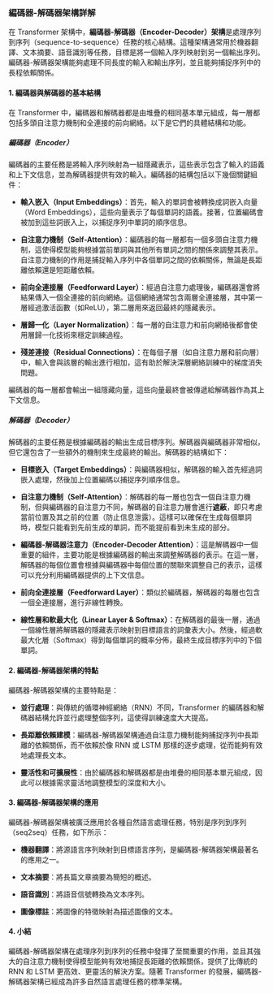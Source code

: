 ### **編碼器-解碼器架構詳解**

在 Transformer 架構中，**編碼器-解碼器（Encoder-Decoder）架構**是處理序列到序列（sequence-to-sequence）任務的核心結構。這種架構通常用於機器翻譯、文本摘要、語音識別等任務，目標是將一個輸入序列映射到另一個輸出序列。編碼器-解碼器架構能夠處理不同長度的輸入和輸出序列，並且能夠捕捉序列中的長程依賴關係。

#### **1. 編碼器與解碼器的基本結構**

在 Transformer 中，編碼器和解碼器都是由堆疊的相同基本單元組成，每一層都包括多頭自注意力機制和全連接的前向網絡。以下是它們的具體結構和功能。

##### **編碼器（Encoder）**

編碼器的主要任務是將輸入序列映射為一組隱藏表示，這些表示包含了輸入的語義和上下文信息，並為解碼器提供有效的輸入。編碼器的結構包括以下幾個關鍵組件：

- **輸入嵌入（Input Embeddings）**：首先，輸入的單詞會被轉換成詞嵌入向量（Word Embeddings），這些向量表示了每個單詞的語義。接著，位置編碼會被加到這些詞嵌入上，以捕捉序列中單詞的順序信息。
  
- **自注意力機制（Self-Attention）**：編碼器的每一層都有一個多頭自注意力機制，這使得模型能夠根據當前單詞與其他所有單詞之間的關係來調整其表示。自注意力機制的作用是捕捉輸入序列中各個單詞之間的依賴關係，無論是長距離依賴還是短距離依賴。

- **前向全連接層（Feedforward Layer）**：經過自注意力處理後，編碼器還會將結果傳入一個全連接的前向網絡。這個網絡通常包含兩層全連接層，其中第一層經過激活函數（如ReLU），第二層用來返回最終的隱藏表示。

- **層歸一化（Layer Normalization）**：每一層的自注意力和前向網絡後都會使用層歸一化技術來穩定訓練過程。

- **殘差連接（Residual Connections）**：在每個子層（如自注意力層和前向層）中，輸入會與該層的輸出進行相加，這有助於解決深層網絡訓練中的梯度消失問題。

編碼器的每一層都會輸出一組隱藏向量，這些向量最終會被傳遞給解碼器作為其上下文信息。

##### **解碼器（Decoder）**

解碼器的主要任務是根據編碼器的輸出生成目標序列。解碼器與編碼器非常相似，但它還包含了一些額外的機制來生成最終的輸出。解碼器的結構如下：

- **目標嵌入（Target Embeddings）**：與編碼器相似，解碼器的輸入首先經過詞嵌入處理，然後加上位置編碼以捕捉序列順序信息。

- **自注意力機制（Self-Attention）**：解碼器的每一層也包含一個自注意力機制，但與編碼器的自注意力不同，解碼器的自注意力層會進行**遮蔽**，即只考慮當前位置及其之前的位置（防止信息泄露）。這樣可以確保在生成每個單詞時，模型只能看到先前生成的單詞，而不能提前看到未生成的部分。

- **編碼器-解碼器注意力（Encoder-Decoder Attention）**：這是解碼器中一個重要的組件，主要功能是根據編碼器的輸出來調整解碼器的表示。在這一層，解碼器的每個位置會根據與編碼器中每個位置的關聯來調整自己的表示，這樣可以充分利用編碼器提供的上下文信息。

- **前向全連接層（Feedforward Layer）**：類似於編碼器，解碼器的每層也包含一個全連接層，進行非線性轉換。

- **線性層和軟最大化（Linear Layer & Softmax）**：在解碼器的最後一層，通過一個線性層將解碼器的隱藏表示映射到目標語言的詞彙表大小。然後，經過軟最大化層（Softmax）得到每個單詞的概率分佈，最終生成目標序列中的下個單詞。

#### **2. 編碼器-解碼器架構的特點**

編碼器-解碼器架構的主要特點是：

- **並行處理**：與傳統的循環神經網絡（RNN）不同，Transformer 的編碼器和解碼器結構允許並行處理整個序列，這使得訓練速度大大提高。
  
- **長距離依賴建模**：編碼器-解碼器架構通過自注意力機制能夠捕捉序列中長距離的依賴關係，而不依賴於像 RNN 或 LSTM 那樣的逐步處理，從而能夠有效地處理長文本。

- **靈活性和可擴展性**：由於編碼器和解碼器都是由堆疊的相同基本單元組成，因此可以根據需求靈活地調整模型的深度和大小。

#### **3. 編碼器-解碼器架構的應用**

編碼器-解碼器架構被廣泛應用於各種自然語言處理任務，特別是序列到序列（seq2seq）任務，如下所示：

- **機器翻譯**：將源語言序列映射到目標語言序列，是編碼器-解碼器架構最著名的應用之一。
  
- **文本摘要**：將長篇文章摘要為簡短的概述。

- **語音識別**：將語音信號轉換為文本序列。

- **圖像標註**：將圖像的特徵映射為描述圖像的文本。

#### **4. 小結**

編碼器-解碼器架構在處理序列到序列的任務中發揮了至關重要的作用，並且其強大的自注意力機制使得模型能夠有效地捕捉長距離的依賴關係，提供了比傳統的 RNN 和 LSTM 更高效、更靈活的解決方案。隨著 Transformer 的發展，編碼器-解碼器架構已經成為許多自然語言處理任務的標準架構。